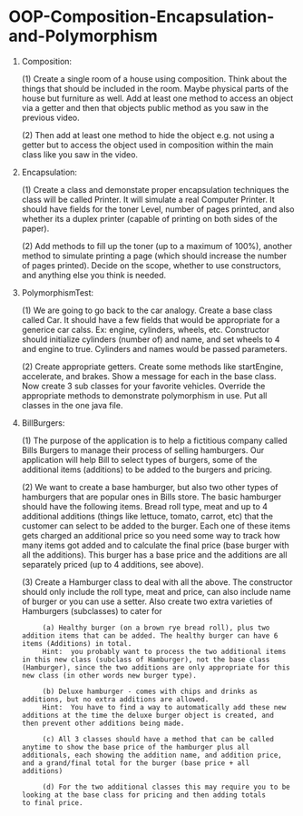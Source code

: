 # OOP-Composition-Encapsulation-and-Polymorphism

1. Composition:
  
     (1) Create a single room of a house using composition. Think about the things that should be included in the room. Maybe physical          parts of the house but furniture as well. Add at least one method to access an object via a getter and then that objects public            method as you saw in the previous video.
     
     (2) Then add at least one method to hide the object e.g. not using a getter but to access the object used in composition within the        main class like you saw in the video.
     
2. Encapsulation:

     (1) Create a class and demonstate proper encapsulation techniques the class will be called Printer. It will simulate a real              Computer Printer. It should have fields for the toner Level, number of pages printed, and also whether its a duplex printer              (capable of printing on both sides of the paper).
     
     (2) Add methods to fill up the toner (up to a maximum of 100%), another method to simulate printing a page (which should increase        the number of pages printed). Decide on the scope, whether to use constructors, and anything else you think is needed.

3. PolymorphismTest:

     (1) We are going to go back to the car analogy. Create a base class called Car. It should have a few fields that would be                appropriate for a generice car calss. Ex: engine, cylinders, wheels, etc. Constructor should initialize cylinders (number of) and         name, and set wheels to 4 and engine to true. Cylinders and names would be passed parameters.

     (2) Create appropriate getters. Create some methods like startEngine, accelerate, and brakes. Show a message for each in the base        class. Now create 3 sub classes for your favorite vehicles. Override the appropriate methods to demonstrate polymorphism in use.        Put all classes in the one java file.
     
4. BillBurgers: 

     (1) The purpose of the application is to help a fictitious company called Bills Burgers to manage their process of selling              hamburgers. Our application will help Bill to select types of burgers, some of the additional items (additions) to be added to the      burgers and pricing.
     
     (2) We want to create a base hamburger, but also two other types of hamburgers that are popular ones in Bills store. The basic          hamburger should have the following items. Bread roll type, meat and up to 4 additional additions (things like lettuce, tomato,          carrot, etc) that the customer can select to be added to the burger. Each one of these items gets charged an additional price so        you need some way to track how many items got added and to calculate the final price (base burger with all the additions). This          burger has a base price and the additions are all separately priced (up to 4 additions, see above).
     
     (3) Create a Hamburger class to deal with all the above. The constructor should only include the roll type, meat and price, can          also include name of burger or you can use a setter. Also create two extra varieties of Hamburgers (subclasses) to cater for 
     
            (a) Healthy burger (on a brown rye bread roll), plus two addition items that can be added. The healthy burger can have 6                 items (Additions) in total.
            Hint:  you probably want to process the two additional items in this new class (subclass of Hamburger), not the base class               (Hamburger), since the two additions are only appropriate for this new class (in other words new burger type).
     
            (b) Deluxe hamburger - comes with chips and drinks as additions, but no extra additions are allowed.
            Hint:  You have to find a way to automatically add these new additions at the time the deluxe burger object is created, and             then prevent other additions being made.
      
            (c) All 3 classes should have a method that can be called anytime to show the base price of the hamburger plus all                       additionals, each showing the addition name, and addition price, and a grand/final total for the burger (base price + all               additions)
     
            (d) For the two additional classes this may require you to be looking at the base class for pricing and then adding totals               to final price.
            
